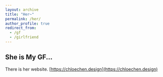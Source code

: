 ```yaml
---
layout: archive
title: "Her~"
permalink: /her/
author_profile: true
redirect_from:
  - /gf
  - /girlfriend
---
```


## She is My GF...

There is her website.
[https://chloechen.design](https://chloechen.design)
